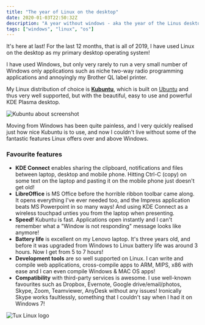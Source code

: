 ```yaml
---
title: "The year of Linux on the desktop"
date: 2020-01-03T22:50:32Z
description: "A year without windows - aka the year of the Linus desktop"
tags: ["windows", "linux", "os"]
---
```


It's here at last! For the last 12 months, that is all of 2019, I have used Linux on the desktop as my primary desktop operating system!
<!--more-->

I have used Windows, but only very rarely to run a very small number of Windows only applications such as niche two-way radio programming applications and annoyingly my Brother QL label printer.

My Linux distribution of choice is **[Kubuntu](https://kubuntu.org/)**, which is built on [Ubuntu](https://ubuntu.com/) and thus very well supported, but with the beautiful, easy to use and powerful KDE Plasma desktop.

![Kubuntu about screenshot](/img/linux/kubuntu-19.10-m900-about-desktop.png)

Moving from Windows has been quite painless, and I very quickly realised just how nice Kubuntu is to use, and now I couldn't live without some of the fantastic features Linux offers over and above Windows.

### Favourite features
* **KDE Connect** enables sharing the clipboard, notifications and files between laptop, desktop and mobile phone. Hitting Ctrl-C (copy) on some text on the laptop and pasting it on the mobile phone just doesn't get old!
* **LibreOffice** is MS Office before the horrible ribbon toolbar came along. It opens everything I've ever needed too, and the Impress application beats MS Powerpoint in so many ways! And using KDE Connect as a wireless touchpad unties you from the laptop when presenting.
* **Speed!** Kubuntu is fast. Applications open instantly and I can't remember what a "Window is not responding" message looks like anymore!
* **Battery life** is excellent on my Lenovo laptop. It's three years old, and before it was upgraded from Windows to Linux battery life was around 3 hours. Now I get from 5 to 7 hours!
* **Development tools** are so well supported on Linux. I can write and compile web applications, cross-compile apps to ARM, MIPS, x86 with ease and I can even compile Windows & MAC OS apps!
* **Compatibility** with third-party services is awesome. I use well-known favourites such as Dropbox, Evernote, Google drive/email/photos, Skype, Zoom, Teamviewer, AnyDesk without any issues! Ironically Skype works faultlessly, something that I couldn't say when I had it on Windows 7!

![Tux Linux logo](/img/linux/154px-Tux-simple.png)